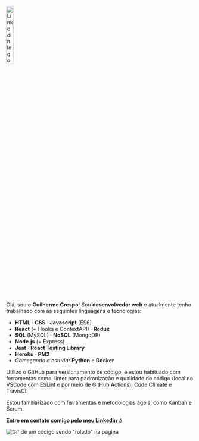 <a href="https://www.linkedin.com/in/guicrespo/">
  <img src="https://devicons.github.io/devicon/devicon.git/icons/linkedin/linkedin-plain-wordmark.svg" alt="Linkedin logo"
	title="Linkedin Guilherme Crespo" width="20%" height="auto" />
</a>

Olá, sou o **Guilherme Crespo**! Sou **desenvolvedor web** e atualmente tenho trabalhado com as seguintes linguagens e tecnologias:

- **HTML** · **CSS** · **Javascript** (ES6)
- **React** (+ Hooks e ContextAPI) · **Redux**
- **SQL** (MySQL) · **NoSQL** (MongoDB)
- **Node.js** (+ Express)
- **Jest** · **React Testing Library**
- **Heroku** · **PM2**
- *Começando a estudar* **Python** e **Docker**

Utilizo o GitHub para versionamento de código, e estou habituado com ferramentas como: linter para padronização e qualidade do código (local no VSCode com ESLint e por meio de GitHub Actions), Code Climate e TravisCI.

Estou familiarizado com ferramentas e metodologias ágeis, como Kanban e Scrum.

**Entre em contato comigo pelo meu [Linkedin](https://www.linkedin.com/in/guicrespo/ "Linkedin Guilherme Crespo")** :)

![Gif de um código sendo "rolado" na página](https://media.giphy.com/media/xT9IgzoKnwFNmISR8I/giphy.gif)
